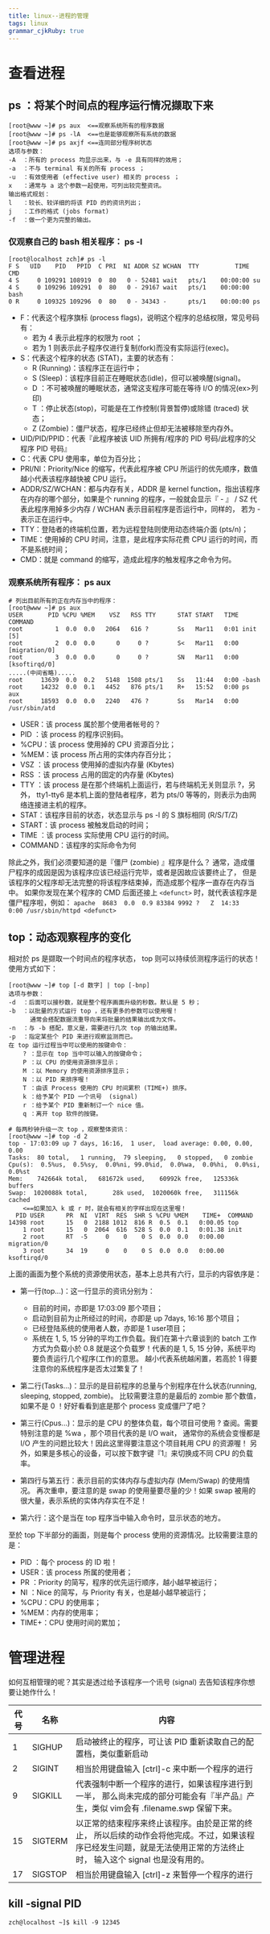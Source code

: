 ```yaml
---
title: linux--进程的管理
tags: linux
grammar_cjkRuby: true
---
```


# 查看进程

## ps ：将某个时间点的程序运行情况撷取下来
```bash?linenums
[root@www ~]# ps aux  <==观察系统所有的程序数据
[root@www ~]# ps -lA  <==也是能够观察所有系统的数据
[root@www ~]# ps axjf <==连同部分程序树状态
选项与参数：
-A  ：所有的 process 均显示出来，与 -e 具有同样的效用；
-a  ：不与 terminal 有关的所有 process ；
-u  ：有效使用者 (effective user) 相关的 process ；
x   ：通常与 a 这个参数一起使用，可列出较完整资讯。
输出格式规划：
l   ：较长、较详细的将该 PID 的的资讯列出；
j   ：工作的格式 (jobs format)
-f  ：做一个更为完整的输出。
```

### 仅观察自己的 bash 相关程序： ps -l
```bash?linenums
[root@localhost zch]# ps -l
F S   UID    PID   PPID  C PRI  NI ADDR SZ WCHAN  TTY          TIME CMD
4 S     0 109291 108919  0  80   0 - 52481 wait   pts/1    00:00:00 su
4 S     0 109296 109291  0  80   0 - 29167 wait   pts/1    00:00:00 bash
0 R     0 109325 109296  0  80   0 - 34343 -      pts/1    00:00:00 ps
```

- F：代表这个程序旗标 (process flags)，说明这个程序的总结权限，常见号码有：
	- 若为 4 表示此程序的权限为 root ；
	- 若为 1 则表示此子程序仅进行复制(fork)而没有实际运行(exec)。
- S：代表这个程序的状态 (STAT)，主要的状态有：
	- R (Running)：该程序正在运行中；
	- S (Sleep)：该程序目前正在睡眠状态(idle)，但可以被唤醒(signal)。
	- D ：不可被唤醒的睡眠状态，通常这支程序可能在等待 I/O 的情况(ex>列印)
	- T ：停止状态(stop)，可能是在工作控制(背景暂停)或除错 (traced) 状态；
	- Z (Zombie)：僵尸状态，程序已经终止但却无法被移除至内存外。
- UID/PID/PPID：代表『此程序被该 UID 所拥有/程序的 PID 号码/此程序的父程序 PID 号码』
- C：代表 CPU 使用率，单位为百分比；
- PRI/NI：Priority/Nice 的缩写，代表此程序被 CPU 所运行的优先顺序，数值越小代表该程序越快被 CPU 运行。
- ADDR/SZ/WCHAN：都与内存有关，ADDR 是 kernel function，指出该程序在内存的哪个部分，如果是个 running 的程序，一般就会显示『 - 』 / SZ 代表此程序用掉多少内存 / WCHAN 表示目前程序是否运行中，同样的， 若为 - 表示正在运行中。
- TTY：登陆者的终端机位置，若为远程登陆则使用动态终端介面 (pts/n)；
- TIME：使用掉的 CPU 时间，注意，是此程序实际花费 CPU 运行的时间，而不是系统时间；
- CMD：就是 command 的缩写，造成此程序的触发程序之命令为何。

### 观察系统所有程序： ps aux
```bash?linenums
# 列出目前所有的正在内存当中的程序：
[root@www ~]# ps aux
USER       PID %CPU %MEM    VSZ   RSS TTY      STAT START   TIME COMMAND
root         1  0.0  0.0   2064   616 ?        Ss   Mar11   0:01 init [5]
root         2  0.0  0.0      0     0 ?        S<   Mar11   0:00 [migration/0]
root         3  0.0  0.0      0     0 ?        SN   Mar11   0:00 [ksoftirqd/0]
.....(中间省略).....
root     13639  0.0  0.2   5148  1508 pts/1    Ss   11:44   0:00 -bash
root     14232  0.0  0.1   4452   876 pts/1    R+   15:52   0:00 ps aux
root     18593  0.0  0.0   2240   476 ?        Ss   Mar14   0:00 /usr/sbin/atd
```

- USER：该 process 属於那个使用者帐号的？
- PID ：该 process 的程序识别码。
- %CPU：该 process 使用掉的 CPU 资源百分比；
- %MEM：该 process 所占用的实体内存百分比；
- VSZ ：该 process 使用掉的虚拟内存量 (Kbytes)
- RSS ：该 process 占用的固定的内存量 (Kbytes)
- TTY ：该 process 是在那个终端机上面运行，若与终端机无关则显示 ?，另外， tty1-tty6 是本机上面的登陆者程序，若为 pts/0 等等的，则表示为由网络连接进主机的程序。
- STAT：该程序目前的状态，状态显示与 ps -l 的 S 旗标相同 (R/S/T/Z)
- START：该 process 被触发启动的时间；
- TIME ：该 process 实际使用 CPU 运行的时间。
- COMMAND：该程序的实际命令为何


除此之外，我们必须要知道的是『僵尸 (zombie) 』程序是什么？ 通常，造成僵尸程序的成因是因为该程序应该已经运行完毕，或者是因故应该要终止了， 但是该程序的父程序却无法完整的将该程序结束掉，而造成那个程序一直存在内存当中。 如果你发现在某个程序的 CMD 后面还接上 `<defunct>` 时，就代表该程序是僵尸程序啦，例如：
`apache  8683  0.0  0.9 83384 9992 ?   Z  14:33   0:00 /usr/sbin/httpd <defunct> `

## top：动态观察程序的变化
相对於 ps 是撷取一个时间点的程序状态， top 则可以持续侦测程序运行的状态！使用方式如下：
```bash?linenums
[root@www ~]# top [-d 数字] | top [-bnp]
选项与参数：
-d  ：后面可以接秒数，就是整个程序画面升级的秒数。默认是 5 秒；
-b  ：以批量的方式运行 top ，还有更多的参数可以使用喔！
      通常会搭配数据流重导向来将批量的结果输出成为文件。
-n  ：与 -b 搭配，意义是，需要进行几次 top 的输出结果。
-p  ：指定某些个 PID 来进行观察监测而已。
在 top 运行过程当中可以使用的按键命令：
	? ：显示在 top 当中可以输入的按键命令；
	P ：以 CPU 的使用资源排序显示；
	M ：以 Memory 的使用资源排序显示；
	N ：以 PID 来排序喔！
	T ：由该 Process 使用的 CPU 时间累积 (TIME+) 排序。
	k ：给予某个 PID 一个讯号  (signal)
	r ：给予某个 PID 重新制订一个 nice 值。
	q ：离开 top 软件的按键。
```
```bash?linenums
# 每两秒钟升级一次 top ，观察整体资讯：
[root@www ~]# top -d 2
top - 17:03:09 up 7 days, 16:16,  1 user,  load average: 0.00, 0.00, 0.00
Tasks:  80 total,   1 running,  79 sleeping,   0 stopped,   0 zombie
Cpu(s):  0.5%us,  0.5%sy,  0.0%ni, 99.0%id,  0.0%wa,  0.0%hi,  0.0%si,  0.0%st
Mem:    742664k total,   681672k used,    60992k free,   125336k buffers
Swap:  1020088k total,       28k used,  1020060k free,   311156k cached
    <==如果加入 k 或 r 时，就会有相关的字样出现在这里喔！
  PID USER      PR  NI  VIRT  RES  SHR S %CPU %MEM    TIME+  COMMAND     
14398 root      15   0  2188 1012  816 R  0.5  0.1   0:00.05 top
    1 root      15   0  2064  616  528 S  0.0  0.1   0:01.38 init
    2 root      RT  -5     0    0    0 S  0.0  0.0   0:00.00 migration/0
    3 root      34  19     0    0    0 S  0.0  0.0   0:00.00 ksoftirqd/0
```
上面的画面为整个系统的资源使用状态，基本上总共有六行，显示的内容依序是：

- 第一行(top...)：这一行显示的资讯分别为：
	- 目前的时间，亦即是 17:03:09 那个项目；
	- 启动到目前为止所经过的时间，亦即是 up 7days, 16:16 那个项目；
	- 已经登陆系统的使用者人数，亦即是 1 user项目；
	- 系统在 1, 5, 15 分钟的平均工作负载。我们在第十六章谈到的 batch 工作方式为负载小於 0.8 就是这个负载罗！代表的是 1, 5, 15 分钟，系统平均要负责运行几个程序(工作)的意思。 越小代表系统越闲置，若高於 1 得要注意你的系统程序是否太过繁复了！

- 第二行(Tasks...)：显示的是目前程序的总量与个别程序在什么状态(running, sleeping, stopped, zombie)。 比较需要注意的是最后的 zombie 那个数值，如果不是 0 ！好好看看到底是那个 process 变成僵尸了吧？
- 第三行(Cpus...)：显示的是 CPU 的整体负载，每个项目可使用 ? 查阅。需要特别注意的是 %wa ，那个项目代表的是 I/O wait， 通常你的系统会变慢都是 I/O 产生的问题比较大！因此这里得要注意这个项目耗用 CPU 的资源喔！ 另外，如果是多核心的设备，可以按下数字键『1』来切换成不同 CPU 的负载率。
- 第四行与第五行：表示目前的实体内存与虚拟内存 (Mem/Swap) 的使用情况。 再次重申，要注意的是 swap 的使用量要尽量的少！如果 swap 被用的很大量，表示系统的实体内存实在不足！
- 第六行：这个是当在 top 程序当中输入命令时，显示状态的地方。

至於 top 下半部分的画面，则是每个 process 使用的资源情况。比较需要注意的是：

- PID ：每个 process 的 ID 啦！
- USER：该 process 所属的使用者；
- PR ：Priority 的简写，程序的优先运行顺序，越小越早被运行；
- NI ：Nice 的简写，与 Priority 有关，也是越小越早被运行；
- %CPU：CPU 的使用率；
- %MEM：内存的使用率；
- TIME+：CPU 使用时间的累加；
# 管理进程
如何互相管理的呢？其实是透过给予该程序一个讯号 (signal) 去告知该程序你想要让她作什么！

|代号 |	名称|	内容|
|---|---|---|
|1	|SIGHUP	|启动被终止的程序，可让该 PID 重新读取自己的配置档，类似重新启动|
|2	|SIGINT	|相当於用键盘输入 [ctrl]-c 来中断一个程序的进行|
|9	|SIGKILL|	代表强制中断一个程序的进行，如果该程序进行到一半， 那么尚未完成的部分可能会有『半产品』产生，类似 vim会有 .filename.swp 保留下来。|
|15	|SIGTERM|	以正常的结束程序来终止该程序。由於是正常的终止， 所以后续的动作会将他完成。不过，如果该程序已经发生问题，就是无法使用正常的方法终止时， 输入这个 signal 也是没有用的。|
|17	|SIGSTOP|	相当於用键盘输入 [ctrl]-z 来暂停一个程序的进行|

## kill -signal PID
```bash?linenums
zch@localhost ~]$ kill -9 12345
```